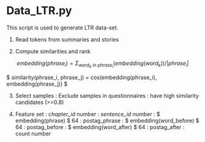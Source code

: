 # Data_LTR.py

This script is used to generate LTR data-set.

1. Read tokens from summaries and stories

2. Compute similarities and rank

$$ embedding(phrase_i) = \Sigma_{word_k\ in\ phrase_i}(embedding(word_k)) / |phrase_i| $$

$ similarity(phrase_i, phrase_j) = cos(embedding(phrase_i), embedding(phrase_j)) $

3. Select samples
: Exclude samples in questionnaires
: have high similarity candidates (>=0.8)

4. Feature set
: *chapter_id* number
: *sentence_id* number
: $ embedding(phrase) $ 64
: postag_phrase
: $ embedding(word_before) $ 64
: postag_before
: $ embedding(word_after) $ 64
: postag_after
: count number
